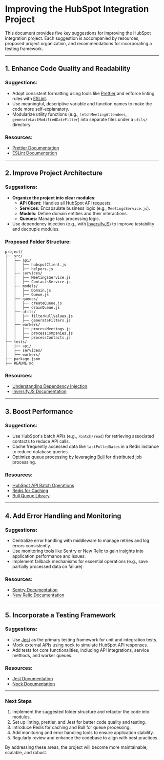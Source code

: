 # Improving the HubSpot Integration Project

This document provides five key suggestions for improving the HubSpot integration project. Each suggestion is accompanied by resources, proposed project organization, and recommendations for incorporating a testing framework.

---

## 1. **Enhance Code Quality and Readability**
### Suggestions:
- Adopt consistent formatting using tools like [Prettier](https://prettier.io/) and enforce linting rules with [ESLint](https://eslint.org/).
- Use meaningful, descriptive variable and function names to make the code more self-explanatory.
- Modularize utility functions (e.g., `fetchMeetingAttendees`, `generateLastModifiedDateFilter`) into separate files under a `utils/` directory.

### Resources:
- [Prettier Documentation](https://prettier.io/docs/en/index.html)
- [ESLint Documentation](https://eslint.org/docs/latest/)

---

## 2. **Improve Project Architecture**
### Suggestions:
- **Organize the project into clear modules:**
  - **API Client:** Handles all HubSpot API requests.
  - **Services:** Encapsulate business logic (e.g., `MeetingsService.js`).
  - **Models:** Define domain entities and their interactions.
  - **Queues:** Manage task processing logic.
- Use dependency injection (e.g., with [InversifyJS](https://inversify.io/)) to improve testability and decouple modules.

### Proposed Folder Structure:

```
project/
├── src/
│   ├── api/
│   │   ├── hubspotClient.js
│   │   ├── helpers.js
│   ├── services/
│   │   ├── MeetingsService.js
│   │   ├── ContactsService.js
│   ├── models/
│   │   ├── Domain.js
│   │   ├── Queue.js
│   ├── queues/
│   │   ├── createQueue.js
│   │   ├── drainQueue.js
│   ├── utils/
│   │   ├── filterNullValues.js
│   │   ├── generateFilters.js
│   ├── workers/
│   │   ├── processMeetings.js
│   │   ├── processCompanies.js
│   │   ├── processContacts.js
├── tests/
│   ├── api/
│   ├── services/
│   ├── workers/
├── package.json
├── README.md
```

### Resources:
- [Understanding Dependency Injection](https://www.digitalocean.com/community/tutorials/nodejs-dependency-injection)
- [InversifyJS Documentation](https://inversify.io/)

---

## 3. **Boost Performance**
### Suggestions:
- Use HubSpot's batch APIs (e.g., `/batch/read`) for retrieving associated contacts to reduce API calls.
- Cache frequently accessed data like `lastPulledDates` in a Redis instance to reduce database queries.
- Optimize queue processing by leveraging [Bull](https://optimalbits.github.io/bull/) for distributed job processing.

### Resources:
- [HubSpot API Batch Operations](https://developers.hubspot.com/docs/api/crm/associations/batch)
- [Redis for Caching](https://redis.io/docs/)
- [Bull Queue Library](https://optimalbits.github.io/bull/)

---

## 4. **Add Error Handling and Monitoring**
### Suggestions:
- Centralize error handling with middleware to manage retries and log errors consistently.
- Use monitoring tools like [Sentry](https://sentry.io/) or [New Relic](https://newrelic.com/) to gain insights into application performance and issues.
- Implement fallback mechanisms for essential operations (e.g., save partially processed data on failure).

### Resources:
- [Sentry Documentation](https://docs.sentry.io/)
- [New Relic Documentation](https://docs.newrelic.com/)

---

## 5. **Incorporate a Testing Framework**
### Suggestions:
- Use [Jest](https://jestjs.io/) as the primary testing framework for unit and integration tests.
- Mock external APIs using [nock](https://github.com/nock/nock) to simulate HubSpot API responses.
- Add tests for core functionalities, including API integrations, service methods, and worker queues.

### Resources:
- [Jest Documentation](https://jestjs.io/docs/getting-started)
- [Nock Documentation](https://github.com/nock/nock)

---

### Next Steps
1. Implement the suggested folder structure and refactor the code into modules.
2. Set up linting, prettier, and Jest for better code quality and testing.
3. Introduce Redis for caching and Bull for queue processing.
4. Add monitoring and error handling tools to ensure application stability.
5. Regularly review and enhance the codebase to align with best practices.

By addressing these areas, the project will become more maintainable, scalable, and robust.
